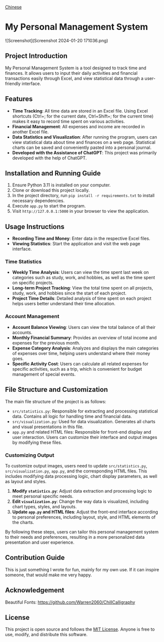 [Chinese](README_cn.md)

# My Personal Management System
![Screenshot](Screenshot 2024-01-20 171036.png)

## Project Introduction
My Personal Management System is a tool designed to track time and finances. It allows users to input their daily activities and financial transactions easily through Excel, and view statistical data through a user-friendly interface.

## Features
- **Time Tracking**: All time data are stored in an Excel file. Using Excel shortcuts (Ctrl+; for the current date, Ctrl+Shift+; for the current time) makes it easy to record time spent on various activities.
- **Financial Management**: All expenses and income are recorded in another Excel file.
- **Data Statistics and Visualization**: After running the program, users can view statistical data about time and finances on a web page. Statistical charts can be saved and conveniently pasted into a personal journal.
- **Developed with the Assistance of ChatGPT**: This project was primarily developed with the help of ChatGPT.

## Installation and Running Guide
1. Ensure Python 3.11 is installed on your computer.
2. Clone or download this project locally.
3. In the project directory, run `pip install -r requirements.txt` to install necessary dependencies.
4. Execute `app.py` to start the program.
5. Visit `http://127.0.0.1:5000` in your browser to view the application.

## Usage Instructions
- **Recording Time and Money**: Enter data in the respective Excel files.
- **Viewing Statistics**: Start the application and visit the web page interface.

### Time Statistics
- **Weekly Time Analysis**: Users can view the time spent last week on categories such as study, work, and hobbies, as well as the time spent on specific projects.
- **Long-term Project Tracking**: View the total time spent on all projects, study, work, and hobbies since the start of each project.
- **Project Time Details**: Detailed analysis of time spent on each project helps users better understand their time allocation.

### Account Management
- **Account Balance Viewing**: Users can view the total balance of all their accounts.
- **Monthly Financial Summary**: Provides an overview of total income and expenses for the previous month.
- **Expense Category Analysis**: Analyzes and displays the main categories of expenses over time, helping users understand where their money goes.
- **Specific Activity Cost**: Users can calculate all related expenses for specific activities, such as a trip, which is convenient for budget management of special events.

## File Structure and Customization

The main file structure of the project is as follows:

- `src/statistics.py`: Responsible for extracting and processing statistical data. Contains all logic for handling time and financial data.
- `src/visualization.py`: Used for data visualization. Generates all charts and visual presentations in this file.
- `app.py` and related HTML files: Responsible for front-end display and user interaction. Users can customize their interface and output images by modifying these files.

### Customizing Output
To customize output images, users need to update `src/statistics.py`, `src/visualization.py`, `app.py`, and the corresponding HTML files. This includes modifying data processing logic, chart display parameters, as well as layout and styles.

1. **Modify `statistics.py`**: Adjust data extraction and processing logic to meet personal specific needs.
2. **Edit `visualization.py`**: Change the way data is visualized, including chart types, styles, and layouts.
3. **Update `app.py` and HTML files**: Adjust the front-end interface according to personal preferences, including layout, style, and HTML elements of the charts.

By following these steps, users can tailor this personal management system to their needs and preferences, resulting in a more personalized data presentation and user experience.

## Contribution Guide
This is just something I wrote for fun, mainly for my own use. If it can inspire someone, that would make me very happy.
## Acknowledgement
Beautiful Fonts: https://github.com/Warren2060/ChillCalligraphy
## License
This project is open source and follows the [MIT License](https://opensource.org/licenses/MIT). Anyone is free to use, modify, and distribute this software.
